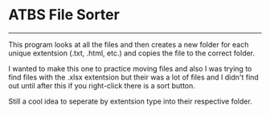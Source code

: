 # ATBS File Sorter
--- 

This program looks at all the files and then creates a new folder for each unique extentsion (.txt, .html, etc.) and copies the file to the correct folder.

I wanted to make this one to practice moving files and also I was trying to find files with the .xlsx extentsion but their was a lot of files and I didn't find out until after this if you right-click there is a sort button.

Still a cool idea to seperate by extentsion type into their respective folder.